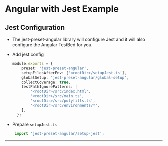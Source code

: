 # Angular with Jest Example

## Jest Configuration

- The jest-preset-angular library will configure Jest and it will also configure the Angular TestBed for you.


- Add jest.config

    ```ts
    module.exports = {
        preset: 'jest-preset-angular',
        setupFilesAfterEnv: ['<rootDir>/setupJest.ts'],
        globalSetup: 'jest-preset-angular/global-setup',
        collectCoverage: true,
        testPathIgnorePatterns: [
            '<rootDir>/src/index.html',
            '<rootDir>/src/main.ts',
            '<rootDir>/src/polyfills.ts',
            '<rootDir>/src/environments/*',
        ],
      };

   ```
  
- Prepare `setupJest.ts`
  ```ts
   import 'jest-preset-angular/setup-jest';
  ```


---
